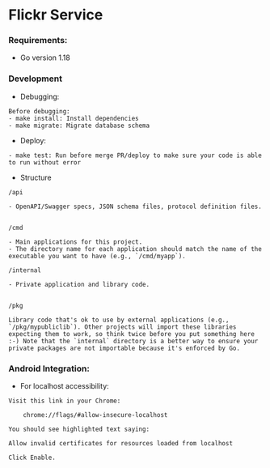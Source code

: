 # Flickr Service


### Requirements:
- Go version 1.18

### Development

- Debugging:

```
Before debugging: 
- make install: Install dependencies
- make migrate: Migrate database schema
```

- Deploy:

```
- make test: Run before merge PR/deploy to make sure your code is able to run without error
```

- Structure
```
/api

- OpenAPI/Swagger specs, JSON schema files, protocol definition files.


/cmd

- Main applications for this project.
- The directory name for each application should match the name of the executable you want to have (e.g., `/cmd/myapp`).

/internal

- Private application and library code.


/pkg

Library code that's ok to use by external applications (e.g., `/pkg/mypubliclib`). Other projects will import these libraries expecting them to work, so think twice before you put something here :-) Note that the `internal` directory is a better way to ensure your private packages are not importable because it's enforced by Go.
```

### Android Integration:
- For localhost accessibility:
```
Visit this link in your Chrome:

    chrome://flags/#allow-insecure-localhost

You should see highlighted text saying:

Allow invalid certificates for resources loaded from localhost

Click Enable.
```